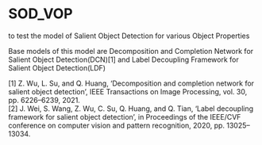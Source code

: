 # SOD_VOP
to test the model of Salient Object Detection for various Object Properties



Base models of this model are Decomposition and Completion Network for Salient Object Detection(DCN)<a id="1">[1]</a> and Label Decoupling Framework for Salient Object Detection(LDF) 


[1] Z. Wu, L. Su, and Q. Huang, ‘Decomposition and completion network for salient object detection’, IEEE Transactions on Image Processing, vol. 30, pp. 6226–6239, 2021.
<br>
[2] J. Wei, S. Wang, Z. Wu, C. Su, Q. Huang, and Q. Tian, ‘Label decoupling framework for salient object detection’, in Proceedings of the IEEE/CVF conference on computer vision and pattern recognition, 2020, pp. 13025–13034.
